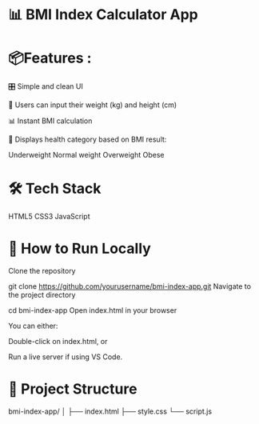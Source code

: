 📊 BMI Index Calculator App
============================

📦Features :
=============
🎛️ Simple and clean UI

📏 Users can input their weight (kg) and height (cm)

📊 Instant BMI calculation

📝 Displays health category based on BMI result:

Underweight
Normal weight
Overweight
Obese

🛠️ Tech Stack
===============
HTML5
CSS3
JavaScript 

🚀 How to Run Locally
=======================
Clone the repository

git clone https://github.com/yourusername/bmi-index-app.git
Navigate to the project directory

cd bmi-index-app
Open index.html in your browser

You can either:

Double-click on index.html, or

Run a live server if using VS Code.

📂 Project Structure
=====================
bmi-index-app/
│
├── index.html
├── style.css
└── script.js

